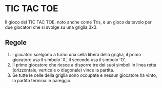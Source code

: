 # TIC TAC TOE

Il gioco del TIC TAC TOE, noto anche come Tris, è un gioco da tavolo per due giocatori che si svolge su una griglia 3x3.

## Regole

1. I giocatori scelgono a turno una cella libera della griglia, il primo giocatore usa il simbolo 'X', il secondo usa il simbolo 'O'.
2. Il primo giocatore che riesce a disporre tre dei suoi simboli in linea retta (orizzontale, verticale o diagonale) vince la partita.
3. Se tutte le celle della griglia sono occupate e nessun giocatore ha vinto, la partita termina in pareggio.